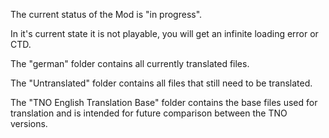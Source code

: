 The current status of the Mod is "in progress".

In it's current state it is not playable, you will get an infinite loading error or CTD.

The "german" folder contains all currently translated files.

The "Untranslated" folder contains all files that still need to be translated.

The "TNO English Translation Base" folder contains the base files used for translation and is intended for future comparison between the TNO versions.
